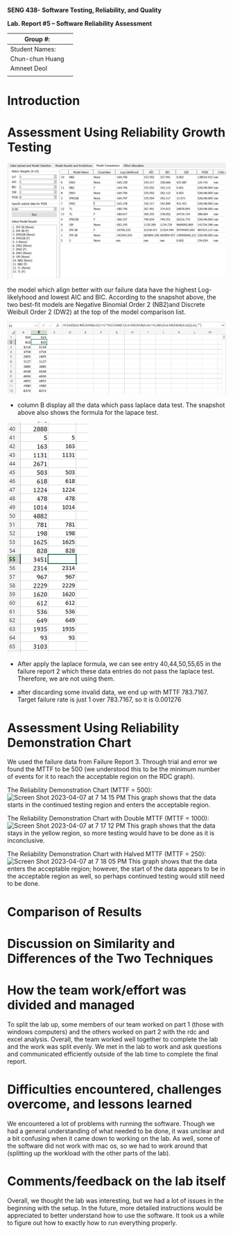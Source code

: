 **SENG 438- Software Testing, Reliability, and Quality**

**Lab. Report \#5 – Software Reliability Assessment**

| Group \#:       |     |
| --------------- | --- |
| Student Names:  |     |
| Chun-chun Huang |     |
| Amneet Deol     |     |
|                 |     |

# Introduction

#

# Assessment Using Reliability Growth Testing

<img src="./media/a5-model-comparison.PNG"/>

the model which align better with our failure data have the highest Log-likelyhood and lowest AIC and BIC. According to the snapshot above, the two best-fit models are Negative Binomial Order 2 (NB2)and Discrete Weibull Order 2 (DW2) at the top of the model comparison list.

<img src="./media/a5-data-laplace-test.PNG"/>

- column B display all the data which pass laplace data test. The snapshot above also shows the formula for the lapace test.

<img src="./media/a5-data-laplace-test-missing.PNG"/>

- After apply the laplace formula, we can see entry 40,44,50,55,65 in the failure report 2 which these data entries do not pass the laplace test. Therefore, we are not using them.

- after discarding some invalid data, we end up with MTTF 783.7167. Target failure rate is just 1 over 783.7167, so it is 0.001276

# Assessment Using Reliability Demonstration Chart
 
We used the failure data from  Failure Report 3. Through trial and error we found the MTTF to be 500 (we understood this to be the minimum number of events for it to reach the acceptable region on the RDC graph). 

The Reliability Demonstration Chart (MTTF = 500):
<img width="642" alt="Screen Shot 2023-04-07 at 7 14 15 PM" src="https://user-images.githubusercontent.com/101241102/230697002-3c6acb7a-074f-451e-9155-ed2126bf480b.png">
This graph shows that the data starts in the continued testing region and enters the acceptable region. 

The Reliability Demonstration Chart with Double MTTF (MTTF = 1000):
<img width="642" alt="Screen Shot 2023-04-07 at 7 17 12 PM" src="https://user-images.githubusercontent.com/101241102/230697091-046beb06-5e70-4426-a279-1903f7fe6597.png">
This graph shows that the data stays in the yellow region, so more testing would have to be done as it is inconclusive. 

The Reliability Demonstration Chart with Halved MTTF (MTTF = 250):
<img width="640" alt="Screen Shot 2023-04-07 at 7 18 05 PM" src="https://user-images.githubusercontent.com/101241102/230697125-9dd330e4-bc01-4c7b-9729-3c8b86c78b14.png">
This graph shows that the data enters the acceptable region; however, the start of the data appears to be in the acceptable region as well, so perhaps continued testing would still need to be done.

# Comparison of Results

# Discussion on Similarity and Differences of the Two Techniques

# How the team work/effort was divided and managed

To split the lab up, some members of our team worked on part 1 (those with windows computers) and the others worked on part 2 with the rdc and excel analysis. Overall, the team worked well together to complete the lab and the work was split evenly. We met in the lab to work and ask questions and communicated efficiently outside of the lab time to complete the final report.  

# Difficulties encountered, challenges overcome, and lessons learned

We encountered a lot of problems with running the software. Though we had a general understanding of what needed to be done, it was unclear and a bit confusing when it came down to working on the lab. As well, some of the software did not work with mac os, so we had to work around that (splitting up the workload with the other parts of the lab).

# Comments/feedback on the lab itself
Overall, we thought the lab was interesting, but we had a lot of issues in the beginning with the setup. In the future, more detailed instructions would be appreciated to better understand how to use the software. It took us a while to figure out how to exactly how to run everything properly. 
